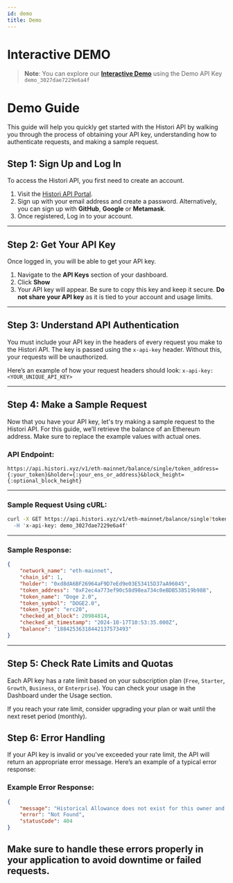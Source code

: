 ```yaml
---
id: demo
title: Demo
---
```


# Interactive DEMO 
> **Note**: You can explore our [**Interactive Demo**](/docs/api/token-controller-get-tokens) using the Demo API Key `demo_3027dae7229e6a4f`

# Demo Guide

This guide will help you quickly get started with the Histori API by walking you through the process of obtaining your API key, understanding how to authenticate requests, and making a sample request.

## Step 1: Sign Up and Log In

To access the Histori API, you first need to create an account.

1. Visit the [Histori API Portal](https://histori.xyz/signup).
2. Sign up with your email address and create a password. Alternatively, you can sign up with **GitHub**, **Google** or **Metamask**.
3. Once registered, Log in to your account.

---

## Step 2: Get Your API Key

Once logged in, you will be able to get your API key.

1. Navigate to the **API Keys** section of your dashboard.
2. Click **Show**
3. Your API key will appear. Be sure to copy this key and keep it secure. **Do not share your API key** as it is tied to your account and usage limits.

---

## Step 3: Understand API Authentication

You must include your API key in the headers of every request you make to the Histori API. The key is passed using the `x-api-key` header. Without this, your requests will be unauthorized.

Here’s an example of how your request headers should look:
`x-api-key: <YOUR_UNIQUE_API_KEY>`

---

## Step 4: Make a Sample Request

Now that you have your API key, let's try making a sample request to the Histori API. For this guide, we’ll retrieve the balance of an Ethereum address. Make sure to replace the example values with actual ones.

### API Endpoint:

`https://api.histori.xyz/v1/eth-mainnet/balance/single/token_address={:your_token}&holder={:your_ens_or_address}&block_height={:optional_block_height}`

---

### Sample Request Using cURL:

```bash
curl -X GET https://api.histori.xyz/v1/eth-mainnet/balance/single?token_address=0xF2ec4a773ef90c58d98ea734c0eBDB538519b988&holder=vitalik.eth' \
  -H 'x-api-key: demo_3027dae7229e6a4f'
```

---

### Sample Response:
```json
{
    "network_name": "eth-mainnet",
    "chain_id": 1,
    "holder": "0xd8dA6BF26964aF9D7eEd9e03E53415D37aA96045",
    "token_address": "0xF2ec4a773ef90c58d98ea734c0eBDB538519b988",
    "token_name": "Doge 2.0",
    "token_symbol": "DOGE2.0",
    "token_type": "erc20",
    "checked_at_block": 20984814,
    "checked_at_timestamp": "2024-10-17T10:53:35.000Z",
    "balance": "18842536318442137573493"
}
```

---

## Step 5: Check Rate Limits and Quotas
Each API key has a rate limit based on your subscription plan (`Free`, `Starter`, `Growth`, `Business`, or `Enterprise`). You can check your usage in the Dashboard under the Usage section.

If you reach your rate limit, consider upgrading your plan or wait until the next reset period (monthly).

## Step 6: Error Handling
If your API key is invalid or you've exceeded your rate limit, the API will return an appropriate error message. Here’s an example of a typical error response:

### Example Error Response:
```json
{
    "message": "Historical Allowance does not exist for this owner and spender",
    "error": "Not Found",
    "statusCode": 404
}
```

Make sure to handle these errors properly in your application to avoid downtime or failed requests.
--- 